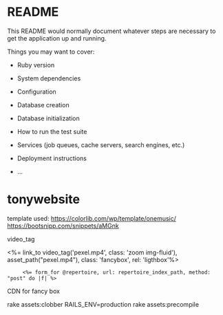 # README

This README would normally document whatever steps are necessary to get the
application up and running.

Things you may want to cover:

* Ruby version

* System dependencies

* Configuration

* Database creation

* Database initialization

* How to run the test suite

* Services (job queues, cache servers, search engines, etc.)

* Deployment instructions

* ...
# tonywebsite

template used:
https://colorlib.com/wp/template/onemusic/
https://bootsnipp.com/snippets/aMGnk

video_tag
<div class="col-lg-3 col-md-4 col-xs-6 thumb">
    <%= link_to video_tag('pexel.mp4', class: 'zoom img-fluid'), asset_path("pexel.mp4"), class: 'fancybox', rel: 'ligthbox'%>
</div>


         <%= form_for @repertoire, url: repertoire_index_path, method: "post" do |f| %>


CDN for fancy box
<link rel="stylesheet" href="//cdnjs.cloudflare.com/ajax/libs/fancybox/2.1.5/jquery.fancybox.min.css" media="screen">
<script src="//cdnjs.cloudflare.com/ajax/libs/fancybox/2.1.5/jquery.fancybox.min.js"></script>


rake assets:clobber
RAILS_ENV=production rake assets:precompile
